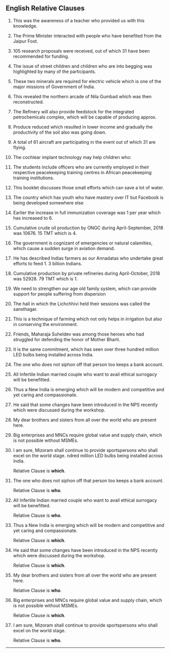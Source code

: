 ## English Relative Clauses

1. This was the awareness of a teacher who provided us with this knowledge.
2. The Prime Minister interacted with people who have benefited from the Jaipur Foot.
3. 105 research proposals were received, out of which 31 have been recommended for funding.
4. The issue of street children and children who are into begging was highlighted by many of the participants.
5. These two minerals are required for electric vehicle which is one of the major missions of Government of India.
6. This revealed the northern arcade of Nila Gumbad  which was then reconstructed.
7. The Refinery will also provide feedstock for the integrated petrochemicals complex, which will be capable of producing approx.
8. Produce reduced which resulted in lower income and gradually the productivity of the soil also was going down.
9. A total of 61 aircraft are participating in the event out of which 31 are flying.
10. The cochlear implant technology may help children who:
11. The students include officers who are currently employed in their respective peacekeeping training centres in African peacekeeping training institutions.
12. This booklet discusses those small efforts which can save a lot of water.
13. The country which has youth who have mastery over IT but Facebook is being developed somewhere else
14. Earlier the increase in full immunization coverage was 1 per year which has increased to 6.
15. Cumulative crude oil production by ONGC during April-September, 2018 was 10676. 15 TMT which is 4.
16. The government is cognizant of emergencies or natural calamities, which cause a sudden surge in aviation demand.
17. He has described Indias farmers as our Annadatas who undertake great efforts to feed 1. 3 billion Indians.
18. Cumulative production by private refineries during April-October, 2018 was 52928. 79 TMT which is 1.
19. We need to strengthen our age old family system, which can provide support for people suffering from dispersion
20. The hall in which the Lichchhivi held their sessions was called the sansthagar.
21. This is a technique of farming which not only helps in irrigation but also in conserving the environment.
22. Friends, Maharaja Suheldev was among those heroes who had struggled for defending the honor of Mother Bharti.
23. It is the same commitment, which has seen over three hundred million LED bulbs being installed across India.
24. The one who does not siphon off that person too keeps a bank account.
25. All Infertile Indian married couple who want to avail ethical surrogacy will be benefitted.
26. Thus a New India is emerging which will be modern and competitive and yet caring and compassionate.
27. He said that some changes have been introduced in the NPS recently which were discussed during the workshop.
28. My dear brothers and sisters from all over the world who are present here.
29. Big enterprises and MNCs require global value and supply chain, which is not possible without MSMEs.
30. I am sure, Mizoram shall continue to provide sportspersons who shall excel on the world stage.
ndred million LED bulbs being installed across India.

	Relative Clause is **which**.
24. The one who does not siphon off that person too keeps a bank account.

	Relative Clause is **who**.
25. All Infertile Indian married couple who want to avail ethical surrogacy will be benefitted.

	Relative Clause is **who**.
26. Thus a New India is emerging which will be modern and competitive and yet caring and compassionate.

	Relative Clause is **which**.
27. He said that some changes have been introduced in the NPS recently which were discussed during the workshop.

	Relative Clause is **which**.
28. My dear brothers and sisters from all over the world who are present here.

	Relative Clause is **who**.
29. Big enterprises and MNCs require global value and supply chain, which is not possible without MSMEs.

	Relative Clause is **which**.
30. I am sure, Mizoram shall continue to provide sportspersons who shall excel on the world stage.

	Relative Clause is **who**.
---